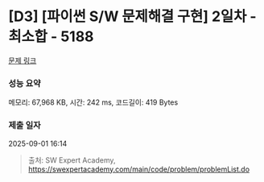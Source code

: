# [D3] [파이썬 S/W 문제해결 구현] 2일차 - 최소합 - 5188 

[문제 링크](https://swexpertacademy.com/main/code/problem/problemDetail.do?contestProbId=AWTtlrlKeDcDFAVT) 

### 성능 요약

메모리: 67,968 KB, 시간: 242 ms, 코드길이: 419 Bytes

### 제출 일자

2025-09-01 16:14



> 출처: SW Expert Academy, https://swexpertacademy.com/main/code/problem/problemList.do
